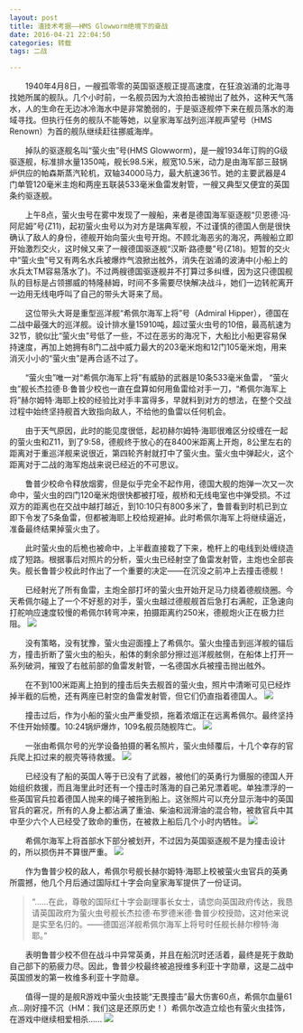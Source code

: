 ```yaml
---
layout: post
title: 渣技术考据——HMS Glowworm绝境下的奋战
date: 2016-04-21 22:04:50
categories: 转载
tags: 二战

---
```


　　1940年4月8日，一艘孤零零的英国驱逐舰正提高速度，在狂浪汹涌的北海寻找她所属的舰队。几个小时前，一名舰员因为大浪拍击被抛出了舷外，这种天气落水，人的生命在无边冰冷海水中是非常脆弱的，于是驱逐舰停下来在舰员落水的海域寻找。但执行任务的舰队不能等她，以皇家海军战列巡洋舰声望号（HMS Renown）为首的舰队继续赶往挪威海岸。

　　掉队的驱逐舰名叫“萤火虫”号(HMS Glowworm)，是一艘1934年订购的G级驱逐舰，标准排水量1350吨，舰长98.5米，舰宽10.5米，动力是由海军部三鼓锅炉供应的帕森斯蒸汽轮机，双轴34000马力，最大航速36节。她的主要武器是4门单管120毫米主炮和两座五联装533毫米鱼雷发射管，一艘又典型又便宜的英国条约驱逐舰。
<!--more -->

　　上午8点，萤火虫号在雾中发现了一艘船，来者是德国海军驱逐舰“贝恩德·冯·阿尼姆”号(Z11)，起初萤火虫号以为对方是瑞典军舰，不过谨慎的德国人倒是很快确认了敌人的身份，德舰开始向萤火虫号开炮。不顾北海恶劣的海况，两艘船立即开始激烈交火，这时候又来了一艘德国驱逐舰“汉斯·路德曼”号(Z18)。短暂的交火中“萤火虫”号又有两名水兵被爆炸气浪掀出舷外，消失在汹涌的波涛中(小船上的水兵太TM容易落水了)。不过两艘德国驱逐舰并不打算过多纠缠，因为这只德国舰队的目标是占领挪威的特隆赫姆，时间不多需要尽快解决战斗，她们一边转舵离开一边用无线电呼叫了自己的带头大哥来了局。

　　这位带头大哥是重型巡洋舰“希佩尔海军上将”号（Admiral Hipper），德国在二战中最强大的巡洋舰。设计排水量15910吨，超过萤火虫号的10倍，最高航速为32节，貌似比“萤火虫”号低了一些，不过在恶劣的海况下，大船比小船更容易保持速度，再加上她拥有8门二战中威力最大的203毫米炮和12门105毫米炮，用来消灭小小的“萤火虫”是再合适不过了。

　　“萤火虫”唯一对“希佩尔海军上将”有威胁的武器是10条533毫米鱼雷， “萤火虫”舰长杰拉德·B·鲁普少校也一直在盘算如何用鱼雷给对手一刀，“希佩尔海军上将”赫尔姆特·海耶上校的经验比对手丰富得多，早就料到对方的想法，在整个交战过程中始终坚持舰首大致指向敌人，不给他的鱼雷以任何机会。

　　由于天气原因，此时的能见度很低，起初赫尔姆特·海耶很难区分绞缠在一起的萤火虫和Z11，到了9:58，德舰终于放心的在8400米距离上开炮，8公里左右的距离对于重巡洋舰来说很近，第四轮齐射就打中了萤火虫。萤火虫中弹起火，这个距离对于二战的海军炮战来说已经近的不可思议。

　　鲁普少校命令释放烟雾，但是似乎完全不起作用，德国大舰的炮弹一次又一次命中，萤火虫的四门120毫米炮很快都被打哑，舰桥和无线电室也中弹受损。不过双方的距离也在交战中越打越近，到10:10只有800多米了，鲁普看到时机已到立即下令发了5条鱼雷，但都被海耶上校给规避掉。此时希佩尔海军上将继续逼近，准备最终结果掉萤火虫了。

　　此时萤火虫的后桅也被命中，上半截直接栽了下来，桅杆上的电线到处缠绕造成了短路。根据事后对照片的分析，萤火虫已经射空了鱼雷发射管，主炮也全部丧失。舰长鲁普少校此时作出了一个重要的决定——在沉没之前冲上去撞击德舰！

　　已经射光了所有鱼雷，主炮全部打坏的萤火虫开始开足马力绕着德舰绕圈。今天希佩尔碰上了一个不好惹的对手，萤火虫越过德舰舰首后急打右满舵，正急速向打舵响应速度较慢的希佩尔转弯冲来，拍摄距离约250米，德舰炮火正在极力拦阻。
![](http://ixjx.coding.me/blog/pic/glowworm1.jpg)

　　没有策略，没有犹豫，萤火虫迎面撞上了希佩尔。萤火虫撞击到巡洋舰的锚后方，撞击折断了萤火虫的船头，船体的剩余部分擦过巡洋舰舷侧，在船体上打开一系列破洞，摧毁了右舷前部的鱼雷发射管，一名德国水兵被撞击抛出舷外。

　　在不到100米距离上拍到的撞击后失去舰首的萤火虫，照片中清晰可见已经炸掉半截的后桅，还有两座已射空的鱼雷发射管，但它们仍直指着德国人。
![](http://ixjx.coding.me/blog/pic/glowworm2.jpg)

　　撞击过后，作为小船的萤火虫严重受损，拖着浓烟正在远离希佩尔。最终坚持不住开始倾覆。10:24锅炉爆炸，109名舰员随舰阵亡。
![](http://ixjx.coding.me/blog/pic/glowworm3.jpg)

　　一张由希佩尔号的光学设备拍摄的著名照片，萤火虫倾覆后，十几个幸存的官兵爬上扣过来的舰壳等待救援。
![](http://ixjx.coding.me/blog/pic/glowworm4.jpg)

　　已经没有了船的英国人等于已没有了武器，被他们的英勇行为慑服的德国人开始组织救援，而且海里此时还有一个撞击时落海的自己弟兄漂着呢。单独漂浮的一些英国官兵拉着德国人抛来的绳子被拖到船上。这张照片可以充分显示海中的英国官兵的窘况，所有的人身上都沾满了重油、柴油和润滑油的混合物，被救官兵中其中至少六个人已经受了致命的重伤，在被救上船后几个小时内牺牲。
![](http://ixjx.coding.me/blog/pic/glowworm5.jpg)

　　希佩尔海军上将首部水下部分被划开，不过因为英国驱逐舰不是为撞击设计的，所以损伤并不算很严重。
![](http://ixjx.coding.me/blog/pic/glowworm6.jpg)

　　作为鲁普少校的敌人，希佩尔号舰长赫尔姆特·海耶上校被萤火虫官兵的英勇所震撼，他几个月后通过国际红十字会向皇家海军提供了一份证词。
>“……在此，尊敬的国际红十字会副理事长女士，请您向英国政府传达，我恳请英国政府为萤火虫号舰长杰拉德·布罗德米德·鲁普少校授勋，这对他来说是实至名归的。——德国巡洋舰希佩尔海军上将号时任舰长赫尔穆特·海耶。”

　　表明鲁普少校不但在战斗中异常英勇，并且在船沉时还活着，最终是死于救助自己部下的筋疲力尽。因此，鲁普少校最终被追授维多利亚十字勋章，这是二战中英国颁发的第一枚维多利亚十字勋章。

　　值得一提的是舰R游戏中萤火虫技能“无畏撞击”最大伤害60点，希佩尔血量61点...刚好撞不沉（HM：我们这是还原历史！）希佩尔改造立绘也有萤火虫挂饰，在游戏中继续相爱相杀......
![](http://ixjx.coding.me/blog/pic/glowworm7.jpg)
